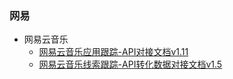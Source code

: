 ### 网易

- 网易云音乐
  - [网易云音乐应用跟踪-API对接文档v1.11](./files/网易云音乐应用跟踪-API对接文档v1.11.pdf)
  - [网易云音乐线索跟踪-API转化数据对接文档v1.5](./files/网易云音乐线索跟踪-API转化数据对接文档v1.5.pdf)
